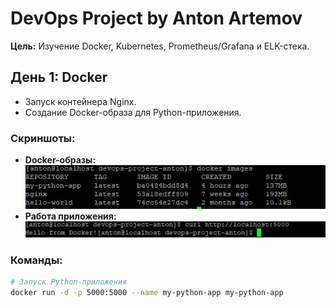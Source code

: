 # DevOps Project by Anton Artemov  
**Цель:** Изучение Docker, Kubernetes, Prometheus/Grafana и ELK-стека.  

## День 1: Docker  
- Запуск контейнера Nginx.  
- Создание Docker-образа для Python-приложения.  

### Скриншоты:  
- **Docker-образы:**  
  ![Docker Images](docs/screenshots/docker-images.png)  
- **Работа приложения:**  
  ![Python App](docs/screenshots/python-app.png)  

### Команды:  
```bash
# Запуск Python-приложения
docker run -d -p 5000:5000 --name my-python-app my-python-app

